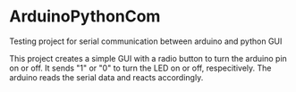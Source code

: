 # ArduinoPythonCom
Testing project for serial communication between arduino and python GUI

This project creates a simple GUI with a radio button to turn the arduino pin on or off. It sends "1" or "0" to turn the LED on or off, respecitively. The arduino reads the serial data and reacts accordingly.
